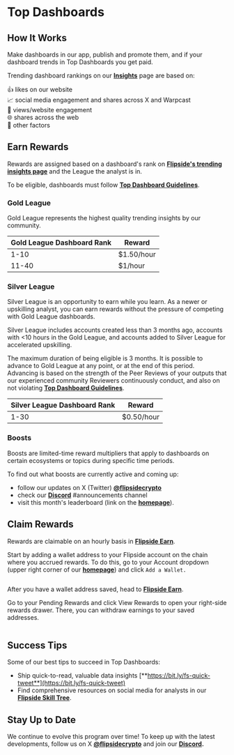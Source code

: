 # Top Dashboards

## How It Works

Make dashboards in our app, publish and promote them, and if your dashboard trends in Top Dashboards you get paid.

Trending dashboard rankings on our [**Insights**](https://flipsidecrypto.xyz/insights/dashboards) page are based on:

👍 likes on our website\
📈 social media engagement and shares across X and Warpcast\
👀 views/website engagement\
🌐 shares across the web\
🤫 other factors

## Earn Rewards

Rewards are assigned based on a dashboard's rank on [**Flipside's trending insights page**](https://flipsidecrypto.xyz/insights/dashboards) and the League the analyst is in.

To be eligible, dashboards must follow [**Top Dashboard Guidelines**](https://docs.flipsidecrypto.xyz/flipside-community/top-dashboard-guidelines).

### Gold League

Gold League represents the highest quality trending insights by our community.&#x20;

| Gold League Dashboard Rank | Reward     |
| -------------------------- | ---------- |
| 1-10                       | $1.50/hour |
| 11-40                      | $1/hour    |

### Silver League

Silver League is an opportunity to earn while you learn. As a newer or upskilling analyst, you can earn rewards without the pressure of competing with Gold League dashboards.&#x20;

Silver League includes accounts created less than 3 months ago, accounts with <10 hours in the Gold League, and accounts added to Silver League for accelerated upskilling.&#x20;

The maximum duration of being eligible is 3 months. It is possible to advance to Gold League at any point, or at the end of this period. Advancing is based on the strength of the Peer Reviews of your outputs that our experienced community Reviewers continuously conduct, and also on not violating [**Top Dashboard Guidelines**](https://docs.flipsidecrypto.xyz/flipside-community/top-dashboard-guidelines).

| Silver League Dashboard Rank | Reward     |
| ---------------------------- | ---------- |
| 1-30                         | $0.50/hour |

### Boosts

Boosts are limited-time reward multipliers that apply to dashboards on certain ecosystems or topics during specific time periods.&#x20;

To find out what boosts are currently active and coming up:&#x20;

* follow our updates on X (Twitter) [**@flipsidecrypto**](https://twitter.com/flipsidecrypto)
* check our [**Discord**](https://discord.gg/flipside) #announcements channel
* visit this month's leaderboard (link on the [**homepage**](https://flipsidecrypto.xyz/)).

## Claim Rewards

Rewards are claimable on an hourly basis in [**Flipside Earn**](../../../choose-your-flipside-plan/).&#x20;

Start by adding a wallet address to your Flipside account on the chain where you accrued rewards. To do this, go to your Account dropdown (upper right corner of our [**homepage**](https://flipsidecrypto.xyz/)) and click `Add a Wallet.`

<figure><img src="../../../.gitbook/assets/Screenshot 2024-06-27 at 4.31.37 PM.png" alt=""><figcaption></figcaption></figure>

After you have a wallet address saved, head to [**Flipside Earn**](../../../choose-your-flipside-plan/).&#x20;

Go to your Pending Rewards and click View Rewards to open your right-side rewards drawer. There, you can withdraw earnings to your saved addresses.

<figure><img src="../../../.gitbook/assets/Screenshot 2024-06-27 at 4.27.24 PM.png" alt=""><figcaption></figcaption></figure>

## Success Tips

Some of our best tips to succeed in Top Dashboards:

* Ship quick-to-read, valuable data insights [**https://bit.ly/fs-quick-tweet**](https://bit.ly/fs-quick-tweet)
* Find comprehensive resources on social media for analysts in our [**Flipside Skill Tree**](https://teamflipside.notion.site/Flipside-Crypto-Skill-Tree-07ba97789c8e4ffc96634369c5e684b6?p=33955bb351f84271a39ede0c6a0ea0e9\&pm=c).

## Stay Up to Date

We continue to evolve this program over time! To keep up with the latest developments, follow us on X [**@flipsidecrypto**](https://twitter.com/flipsidecrypto) and join our [**Discord**](https://discord.gg/flipside)**.**
